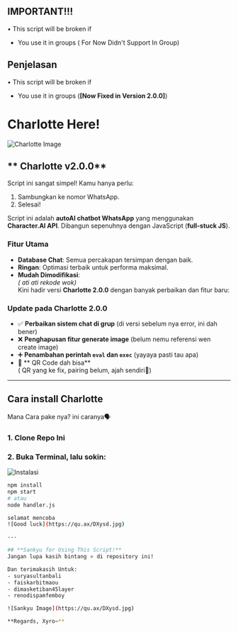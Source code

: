 ## **IMPORTANT!!!**
• This script will be broken if 
  - You use it in groups ( For Now Didn't Support In Group)

## **Penjelasan**  
• This script will be broken if  
  - You use it in groups (**[Now Fixed in Version 2.0.0]**)  

# **Charlotte Here!**  
![Charlotte Image](https://qu.ax/yBNME.jpg)  

## ** Charlotte v2.0.0**  
Script ini sangat simpel! Kamu hanya perlu:  
1. Sambungkan ke nomor WhatsApp.  
2. Selesai!  

Script ini adalah **autoAI chatbot WhatsApp** yang menggunakan **Character.AI API**. Dibangun sepenuhnya dengan JavaScript (**full-stuck JS**).  

### **Fitur Utama**  
- **Database Chat**: Semua percakapan tersimpan dengan baik.  
- **Ringan**: Optimasi terbaik untuk performa maksimal.  
- **Mudah Dimodifikasi**:  
  *( ati ati rekode wok)*  
Kini hadir versi **Charlotte 2.0.0** dengan banyak perbaikan dan fitur baru:

### **Update pada Charlotte 2.0.0**
- ✅ **Perbaikan sistem chat di grup** (di versi sebelum nya error, ini dah bener)
- ❌ **Penghapusan fitur generate image** (belum nemu referensi wen create image)
- ➕ **Penambahan perintah `eval` dan `exec`** (yayaya pasti tau apa)
- 🔧 ** QR Code dah bisa**  
  ( QR yang ke fix, pairing belum, ajah sendiri👅)

---
## **Cara install Charlotte**
Mana Cara pake nya? ini caranya🗣️

### 1. Clone Repo Ini
### 2. Buka Terminal, lalu sokin:

![Instalasi](https://qu.ax/iKAbj.jpg)

```bash
npm install
npm start
# atau
node handler.js

selamat mencoba
![Good luck](https://qu.ax/DXysd.jpg)

---

## **Sankyu for Using This Script!**  
Jangan lupa kasih bintang ⭐ di repository ini!  

Dan terimakasih Untuk:
- suryasultanbali
- faiskarbitmaou
- dimasketiban45layer
- renodispamfemboy

![Sankyu Image](https://qu.ax/DXysd.jpg)

**Regards, Xyro~**

